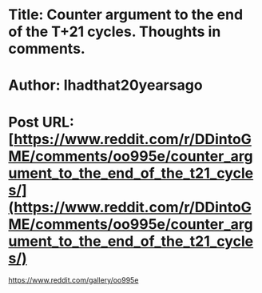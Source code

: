 # Title: Counter argument to the end of the T+21 cycles. Thoughts in comments.
# Author: Ihadthat20yearsago
# Post URL: [https://www.reddit.com/r/DDintoGME/comments/oo995e/counter_argument_to_the_end_of_the_t21_cycles/](https://www.reddit.com/r/DDintoGME/comments/oo995e/counter_argument_to_the_end_of_the_t21_cycles/)


https://www.reddit.com/gallery/oo995e